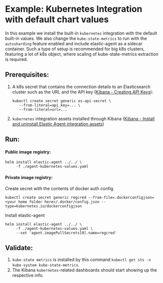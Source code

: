 # Example: Kubernetes Integration with default chart values

In this example we install the built-in `kubernetes` integration with the default built-in values. We also change the `kube-state-metrics` to run with the `autosharding` feature enabled and include elastic-agent as a sidecar container. Such a type of setup is recommended for big k8s clusters, featuring a lot of k8s object, where scaling of kube-state-metrics extraction is required.

## Prerequisites:
1. A k8s secret that contains the connection details to an Elasticsearch cluster such as the URL and the API key ([Kibana - Creating API Keys](https://www.elastic.co/guide/en/kibana/current/api-keys.html)):
    ```console
    kubectl create secret generic es-api-secret \
       --from-literal=api_key=... \
       --from-literal=url=...
    ```

2. `kubernetes` integration assets installed through Kibana ([Kibana - Install and uninstall Elastic Agent integration assets](https://www.elastic.co/guide/en/fleet/current/install-uninstall-integration-assets.html))

## Run:

#### Public image registry:
```console
helm install elastic-agent ../../ \
     -f ./agent-kubernetes-values.yaml
```


#### Private image registry:
Create secret with the contents of docker auth config
```
kubectl create secret generic regcred --from-file=.dockerconfigjson=<your home folder here>/.docker/config.json --type=kubernetes.io/dockerconfigjson
```

Install elastic-agent
```console
helm install elastic-agent ../../ \
     -f ./agent-kubernetes-values.yaml \
     --set 'agent.imagePullSecrets[0].name=regcred'
```

## Validate:

1. `kube-state metrics` is installed by this command `kubectl get sts -n kube-system kube-state-metrics`.
2. The Kibana `kubernetes`-related dashboards should start showing up the respective info.
